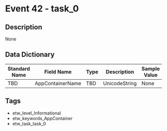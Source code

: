 # Event 42 - task_0

## Description
None

## Data Dictionary
|Standard Name|Field Name|Type|Description|Sample Value|
|---|---|---|---|---|
|TBD|AppContainerName|TBD|UnicodeString|None|None|

## Tags
* etw_level_Informational
* etw_keywords_AppContainer
* etw_task_task_0